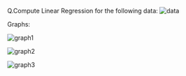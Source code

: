 Q.Compute Linear Regression for the following data:
![data](https://user-images.githubusercontent.com/53899365/100206941-00e56700-2f2d-11eb-9416-b551599a7e2f.jpeg)

Graphs:

![graph1](https://user-images.githubusercontent.com/53899365/100208495-cda3d780-2f2e-11eb-8b1f-89555c89d5d5.png)

![graph2](https://user-images.githubusercontent.com/53899365/100208500-cf6d9b00-2f2e-11eb-9961-2156b4046c07.png)

![graph3](https://user-images.githubusercontent.com/53899365/100208508-d1cff500-2f2e-11eb-95b6-de97e01fedc0.png)


